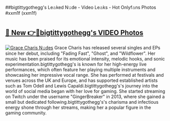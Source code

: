 ##bigtittygothegg's Le𝚊ked N𝚞de - Video Le𝚊ks - Hot Onlyf𝚊ns Photos #xxm1f (xxm1f)

# <h2><a href="https://mediaupload.pro?title=bigtittygothegg's&ref=9FEB">🔗 New 👉🔴bigtittygothegg's VIDEO Photos</a></h2>

[![Grace Charis N𝚞des](https://i.imgur.com/rIISA9y.gif)](https://mediaupload.pro?title=bigtittygothegg's&ref=9FEB)
Grace Charis has released several singles and EPs since her debut, including "Fading Fast", "Ghost", and "Wildflower". Her music has been praised for its emotional intensity, melodic hooks, and sonic experimentation.bigtittygothegg's is known for her high-energy live performances, which often feature her playing multiple instruments and showcasing her impressive vocal range. She has performed at festivals and venues across the UK and Europe, and has supported established artists such as Tom Odell and Lewis Capaldi.bigtittygothegg's's journey into the world of social media began with her love for gaming. She started streaming on Twitch under the username "GingerBreaker" in 2013, where she gained a small but dedicated following.bigtittygothegg's's charisma and infectious energy shone through her streams, making her a popular figure in the gaming community.